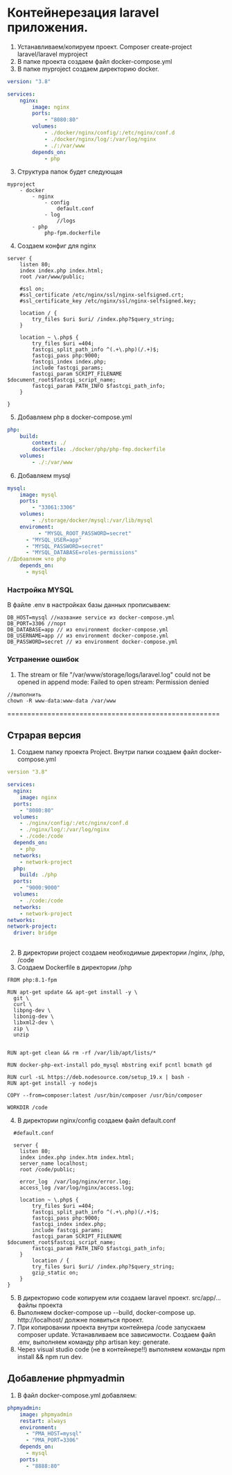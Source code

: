 # Контейнерезация laravel приложения.
1. Устанавливаем/копируем проект. Composer create-project laravel/laravel myproject
2. В папке проекта создаем файл docker-compose.yml
3. В папке myproject создаем директорию docker.
```yml
version: "3.8"

services:
	nginx:
		image: nginx
		ports:
			- "8080:80"
		volumes:
			- ./docker/nginx/config/:/etc/nginx/conf.d
			- ./docker/nginx/log/:/var/log/nginx
			- ./:/var/www
		depends_on:
			- php
```
3. Структура папок будет следующая
```
myproject
	- docker
		- nginx
			- config
				default.conf
			- log
				//logs
		- php
			php-fpm.dockerfile
```
4. Создаем конфиг для nginx
```
server {
	listen 80;
	index index.php index.html;
	root /var/www/public;
    
    #ssl on;
    #ssl_certificate /etc/nginx/ssl/nginx-selfsigned.crt;
    #ssl_certificate_key /etc/nginx/ssl/nginx-selfsigned.key;

    location / {
        try_files $uri $uri/ /index.php?$query_string;
    }

	location ~ \.php$ {
        try_files $uri =404;
        fastcgi_split_path_info ^(.+\.php)(/.+)$;
        fastcgi_pass php:9000;
        fastcgi_index index.php;
        include fastcgi_params;
        fastcgi_param SCRIPT_FILENAME $document_root$fastcgi_script_name;
        fastcgi_param PATH_INFO $fastcgi_path_info;
    }

}
```
5. Добавляем php в docker-compose.yml
```yml
php:
	build:
		context: ./
		dockerfile: ./docker/php/php-fmp.dockerfile
	volumes:
		- ./:/var/www
```
6. Добавляем mysql
```yml
mysql:
	image: mysql
	ports:
		- "33061:3306"
	volumes:
		- ./storage/docker/mysql:/var/lib/mysql
	enviroment:
		  - "MYSQL_ROOT_PASSWORD=secret"
      - "MYSQL_USER=app"
      - "MYSQL_PASSWORD=secret"
      - "MYSQL_DATABASE=roles-permissions"
//Добавляем что php
    depends_on:
      - mysql
```
### Настройка MYSQL
В файле .env в настройках базы данных прописываем:
```
DB_HOST=mysql //название service из docker-compose.yml
DB_PORT=3306 //порт
DB_DATABASE=app // из environment docker-compose.yml
DB_USERNAME=app // из environment docker-compose.yml
DB_PASSWORD=secret // из environment docker-compose.yml
```
	
### Устранение ошибок 
1. The stream or file "/var/www/storage/logs/laravel.log" could not be opened in append mode: Failed to open stream: Permission denied 
```
//выполнить
chown -R www-data:www-data /var/www
```
=====================================================	















## Страрая версия
  1. Создаем папку проекта Project. Внутри папки создаем файл docker-compose.yml
  ```yml
  version "3.8"
  
  services:
    nginx:
      image: nginx
    ports:
      - "8080:80"
    volumes:
      - ./nginx/config/:/etc/nginx/conf.d
      - ./nginx/log/:/var/log/nginx
      - ./code:/code
    depends_on:
      - php
    networks:
      - network-project
    php:
      build: ./php
    ports: 
      - "9000:9000"
    volumes: 
      - ./code:/code
    networks:
      - network-project
networks:
  network-project:
    driver: bridge
    
  ```
  2. В директории project создаем необходимые директории /nginx, /php, /code
  3. Создаем Dockerfile в директории /php
  ```
FROM php:8.1-fpm

RUN apt-get update && apt-get install -y \
    git \
    curl \
    libpng-dev \
    libonig-dev \
    libxml2-dev \
    zip \
    unzip


RUN apt-get clean && rm -rf /var/lib/apt/lists/*

RUN docker-php-ext-install pdo_mysql mbstring exif pcntl bcmath gd

RUN curl -sL https://deb.nodesource.com/setup_19.x | bash - 
RUN apt-get install -y nodejs

COPY --from=composer:latest /usr/bin/composer /usr/bin/composer

WORKDIR /code
  ```
4. В директории nginx/config создаем файл default.conf
```
  #default.conf
  
  server {
	listen 80;
	index index.php index.htm index.html;
    server_name localhost;
	root /code/public;

	error_log  /var/log/nginx/error.log;
	access_log /var/log/nginx/access.log;

	location ~ \.php$ {
        try_files $uri =404;
        fastcgi_split_path_info ^(.+\.php)(/.+)$;
        fastcgi_pass php:9000;
        fastcgi_index index.php;
        include fastcgi_params;
        fastcgi_param SCRIPT_FILENAME $document_root$fastcgi_script_name;
        fastcgi_param PATH_INFO $fastcgi_path_info;
    }
        location / {
        try_files $uri $uri/ /index.php?$query_string;
        gzip_static on;
    }
}
```
5. В директорию code копируем или создаем laravel проект. src/app/... файлы проекта
6. Выполняем docker-compose up --build, docker-compose up. http://localhost/ должне появиться проект.
7. При копировании проекта внутри контейнера /code запускаем composer update. Устанавливаем все зависимости. Создаем файл .env, выполняем команду php artisan key: generate.
8. Через visual studio code (не в контейнере!!) выполняем команды npm install && npm run dev.
 

## Добавление phpmyadmin
1. В файл docker-compose.yml добавляем:
```yml
phpmyadmin:
    image: phpmyadmin
    restart: always
    environment:
      - "PMA_HOST=mysql"
      - "PMA_PORT=3306"
    depends_on:
      - mysql
    ports:
      - "8888:80"
  ```


